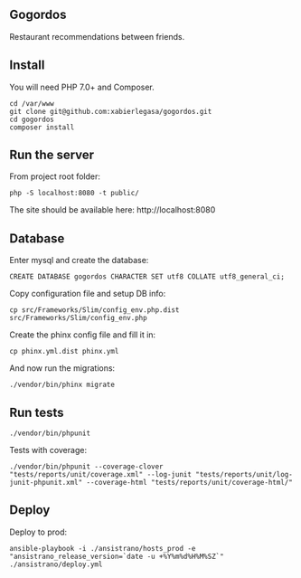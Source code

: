 ## Gogordos

Restaurant recommendations between friends.


## Install

You will need PHP 7.0+ and Composer.


```
cd /var/www
git clone git@github.com:xabierlegasa/gogordos.git
cd gogordos
composer install
```

## Run the server

From project root folder:

```
php -S localhost:8080 -t public/
```

The site should be available here: http://localhost:8080


## Database

Enter mysql and create the database:

```
CREATE DATABASE gogordos CHARACTER SET utf8 COLLATE utf8_general_ci;
```


Copy configuration file and setup DB info:

```
cp src/Frameworks/Slim/config_env.php.dist src/Frameworks/Slim/config_env.php
```


Create the phinx config file and fill it in:

```
cp phinx.yml.dist phinx.yml
```

And now run the migrations:

```
./vendor/bin/phinx migrate
```


## Run tests

```
./vendor/bin/phpunit
```


Tests with coverage:

```
./vendor/bin/phpunit --coverage-clover "tests/reports/unit/coverage.xml" --log-junit "tests/reports/unit/log-junit-phpunit.xml" --coverage-html "tests/reports/unit/coverage-html/"
```

## Deploy

Deploy to prod:

```
ansible-playbook -i ./ansistrano/hosts_prod -e "ansistrano_release_version=`date -u +%Y%m%d%H%M%SZ`" ./ansistrano/deploy.yml
```






